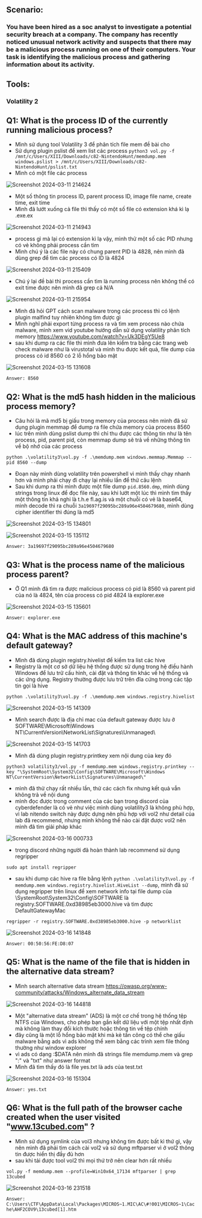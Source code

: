 ## Scenario:

### You have been hired as a soc analyst to investigate a potential security breach at a company. The company has recently noticed unusual network activity and suspects that there may be a malicious process running on one of their computers. Your task is identifying the malicious process and gathering information about its activity.

## Tools:

  ### Volatility 2

## Q1: What is the process ID of the currently running malicious process?
* Mình sử dụng tool Volatility 3 để phân tích file mem đề bài cho
* Sử dụng plugin pslist để xem list các process
  ``python3 vol.py -f /mnt/c/Users/XIII/Downloads/c82-NintendoHunt/memdump.mem  windows.pslist > /mnt/c/Users/XIII/Downloads/c82-NintendoHunt/pslist.txt``
* Mình có một file các process

![Screenshot 2024-03-11 214624](https://github.com/LDV-SpaceK/CTF-Learning/assets/151914246/f8740a3b-da29-4e7e-9c22-db688ea7ef3f)

* Một số thông tin process ID, parent process ID, image file name, create time, exit time
* Mình đã lướt xuống cả file thì thấy có một số file có extension khá kì lạ .exe.ex

![Screenshot 2024-03-11 214943](https://github.com/LDV-SpaceK/CTF-Learning/assets/151914246/a34b5635-cbee-4b26-acb1-fe07f8e3c98c)

* process gì mà lại có extension kì lạ vậy, mình thử một số các PID nhưng có vẻ không phải process cần tìm
* Mình chú ý là các file này có chung parent PID là 4828, nên mình đã dùng grep để tìm các process có ID là 4824

![Screenshot 2024-03-11 215409](https://github.com/LDV-SpaceK/CTF-Learning/assets/151914246/0abab44e-97cb-4e3e-bf02-36ee0223d720)

* Chú ý lại đề bài thì process cần tìm là running process nên không thể có exit time được nên mình đã grep cả N/A

![Screenshot 2024-03-11 215954](https://github.com/LDV-SpaceK/CTF-Learning/assets/151914246/3969e8bf-fe81-491c-a7bc-e735ff529ef2)

* Mình đã hỏi GPT cách scan malware trong các process thì có lệnh plugin malfind tuy nhiên không tìm được gì
* Mình nghĩ phải export từng process ra và tìm xem process nào chứa malware, mình xem vid youtube hướng dẫn sử dụng volatility phân tích memory
https://www.youtube.com/watch?v=Uk3DEgY5Ue8
* sau khi dump ra các file thì mình đưa lên kiểm tra bằng các trang web check malware như là virustotal và mình thu được kết quả, file dump của process có id 8560 có 2 lỗ hổng bảo mật

 ![Screenshot 2024-03-15 131608](https://github.com/LDV-SpaceK/CTF-Learning/assets/151914246/b45b287b-9931-4791-b5f5-9f897370726e)

 `Answer: 8560`

 ## Q2: What is the md5 hash hidden in the malicious process memory?
* Câu hỏi là mã md5 bị giấu trong memory của process nên mình đã sử dụng plugin memmap để dump ra file chứa memory của process 8560
* lúc trên mình dùng pslist dump thì chỉ thu được các thông tin như là tên process, pid, parent pid, còn memmap dump sẽ trả về những thông tin về bộ nhớ của các process

`python .\volatility3\vol.py -f .\memdump.mem windows.memmap.Memmap --pid 8560 --dump`

* Đoạn này mình dùng volatility trên powershell vì mình thấy chạy nhanh hơn và mình phải chạy đi chạy lại nhiều lần để thử câu lệnh 
* Sau khi dump ra thì mình được một file dump `pid.8560.dmp`, mình dùng strings trong linux để đọc file này, sau khi lướt một lúc thì mình tìm thấy một thông tin khả nghi là t.h.e fl.ag.is và một chuỗi có vẻ là base64, mình decode thì ra chuỗi `3a19697f29095bc289a96e4504679680`, mình dùng cipher identifier thì đúng là md5

![Screenshot 2024-03-15 134801](https://github.com/LDV-SpaceK/CTF-Learning/assets/151914246/fd6ef444-13dd-4398-9bc5-ae163ff45814)

![Screenshot 2024-03-15 135112](https://github.com/LDV-SpaceK/CTF-Learning/assets/151914246/a50d8d7a-8398-424d-a733-baf894f64c52)

`Answer: 3a19697f29095bc289a96e4504679680`

## Q3: What is the process name of the malicious process parent?
* Ở Q1 mình đã tìm ra được malicious process có pid là 8560 và parent pid của nó là 4824, tên của process có pid 4824 là explorer.exe

![Screenshot 2024-03-15 135601](https://github.com/LDV-SpaceK/CTF-Learning/assets/151914246/77c88ab4-fe18-42c4-a444-32d71c207fe2)

`Answer: explorer.exe`

## Q4: What is the MAC address of this machine's default gateway?
* Mình đã dùng plugin registry.hivelist để kiểm tra list các hive
* Registry là một cơ sở dữ liệu hệ thống được sử dụng trong hệ điều hành Windows để lưu trữ cấu hình, cài đặt và thông tin khác về hệ thống và các ứng dụng. Registry thường được lưu trữ trên đĩa cứng trong các tập tin gọi là hive

`python .\volatility3\vol.py -f .\memdump.mem windows.registry.hivelist`

![Screenshot 2024-03-15 141309](https://github.com/LDV-SpaceK/CTF-Learning/assets/151914246/e3d9b41d-465b-4875-a89d-eb0f40b224d1)

* Mình search được là địa chỉ mac của default gateway được lưu ở SOFTWARE\Microsoft\Windows NT\CurrentVersion\NetworkList\Signatures\Unmanaged\

![Screenshot 2024-03-15 141703](https://github.com/LDV-SpaceK/CTF-Learning/assets/151914246/38da79c2-9fa9-4885-bbb5-c26c448bd411)

* Mình đã dùng plugin registry.printkey xem nội dung của key đó

`python3 volatility3/vol.py -f memdump.mem windows.registry.printkey --key "\SystemRoot\System32\Config\SOFTWARE\Microsoft\Windows NT\CurrentVersion\NetworkList\Signatures\Unmanaged\"`

* mình đã thử chạy rất nhiều lần, thử các cách fix nhưng kết quả vẫn không trả về nội dung
* mình đọc được trong comment của các bạn trong discord của cyberdefender là có vẻ như việc mình dùng volatility3 là không phù hợp, vì lab nitendo switch này được dựng nên phù hợp với vol2 như detail của lab đã recommend, nhưng mình không thể nào cài đặt được vol2 nên mình đã tìm giải pháp khác

![Screenshot 2024-03-16 000733](https://github.com/LDV-SpaceK/CTF-Learning/assets/151914246/0efe7297-b7d7-4788-8734-42ee226cfbe0)

* trong discord những người đã hoàn thành lab recommend sử dụng regripper

`sudo apt install regripper`

* sau khi dump các hive ra file bằng lệnh `python .\volatility3\vol.py -f memdump.mem windows.registry.hivelist.HiveList --dump`, mình đã sử dụng regripper trên linux để xem network info tại file dump của \SystemRoot\System32\Config\SOFTWARE là registry.SOFTWARE.0xd38985eb3000.hive và tìm được DefaultGatewayMac

`regripper -r registry.SOFTWARE.0xd38985eb3000.hive -p networklist`

![Screenshot 2024-03-16 141848](https://github.com/LDV-SpaceK/CTF-Learning/assets/151914246/1dde3031-8439-44e7-b987-6d80351dea08)

`Answer: 00:50:56:FE:D8:07`

## Q5: What is the name of the file that is hidden in the alternative data stream?
* Mình search alternative data stream
https://owasp.org/www-community/attacks/Windows_alternate_data_stream

![Screenshot 2024-03-16 144818](https://github.com/LDV-SpaceK/CTF-Learning/assets/151914246/fe506970-d0e5-445c-8a20-89a51dabd2d5)

* Một "alternative data stream" (ADS) là một cơ chế trong hệ thống tệp NTFS của Windows, cho phép bạn gắn kết dữ liệu với một tệp nhất định mà không làm thay đổi kích thước hoặc thông tin về tệp chính
* đây cũng là một lỗ hổng bảo mật khi mà kẻ tấn công có thể che giấu malware bằng ads vì ads không thể xem bằng các trình xem file thông thường như window explorer
* vì ads có dạng :$DATA nên mình đã strings file memdump.mem và grep ":" và "txt" như answer format
* Mình đã tìm thấy đó là file yes.txt là ads của test.txt

![Screenshot 2024-03-16 151304](https://github.com/LDV-SpaceK/CTF-Learning/assets/151914246/9b539f72-4f61-4e86-90ca-1a6e7037e03c)

`Answer: yes.txt`

## Q6: What is the full path of the browser cache created when the user visited "www.13cubed.com" ?
* Mình sử dụng symlink của vol3 nhưng không tìm được bất kì thứ gì, vậy nên mình đã phải tìm cách cài vol2 và sử dụng mftparser vì ở vol2 thông tin được hiển thị đầy đủ hơn
* sau khi tải được tool vol2 thì mọi thứ trở nên clear hơn rất nhiều

`vol.py -f memdump.mem --profile=Win10x64_17134 mftparser | grep 13cubed`

![Screenshot 2024-03-16 231518](https://github.com/LDV-SpaceK/CTF-Learning/assets/151914246/8a7aab6c-991f-4186-9a1e-f3617c112439)

`Answer: C:\Users\CTF\AppData\Local\Packages\MICROS~1.MIC\AC\#!001\MICROS~1\Cache\AHF2COV9\13cubed[1].htm`



 





